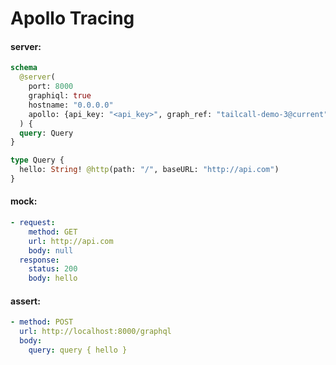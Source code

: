 # Apollo Tracing

#### server:

```graphql
schema
  @server(
    port: 8000
    graphiql: true
    hostname: "0.0.0.0"
    apollo: {api_key: "<api_key>", graph_ref: "tailcall-demo-3@current"}
  ) {
  query: Query
}

type Query {
  hello: String! @http(path: "/", baseURL: "http://api.com")
}
```

#### mock:

```yml
- request:
    method: GET
    url: http://api.com
    body: null
  response:
    status: 200
    body: hello
```

#### assert:

```yml
- method: POST
  url: http://localhost:8000/graphql
  body:
    query: query { hello }
```
